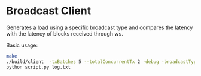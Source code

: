 # Broadcast Client

Generates a load using a specific broadcast type and compares the latency with the latency of blocks received through ws.

Basic usage:
```sh
make
./build/client  -txBatches 5 --totalConcurrentTx 2 -debug -broadcastType async
python script.py log.txt
```
